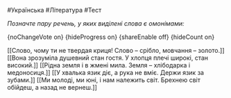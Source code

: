 #Українська #Література #Тест

*Позначте пару речень, у яких виділені слова є омонімами:*

{noChangeVote on}
{hideProgress on}
{shareEnable off}
{hideCount on}

[[Слово, чому ти не твердая криця! Слово – срібло, мовчання – золото.]]
[[Вона зрозуміла душевний стан гостя. У хлопця плечі широкі, стан високий.]]
[[Рідна земля і в жмені мила. Земля – хлібодарка і медоносиця.]]
[[У хвалька язик діє, а рука не вміє. Держи язик за зубами.]]
[[Ми молоді, ми юні, і нам належить світ. Брехнею світ обійдеш, а назад не вернеш.]]
